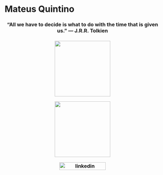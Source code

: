 # Mateus Quintino 


<h3 align="center">
“All we have to decide is what to do with the time that is given us.” 
    ― J.R.R. Tolkien 
  <h3>
  
  

<p align="center">
    
<img height="180em" src="https://github-readme-stats.vercel.app/api?username=Mateus-Kent&show_icons=true&theme=dracula&include_all_commits=true&count_private=true"/>
</p>

<p align="center">
  <img height="180em" src="https://github-readme-stats.vercel.app/api/top-langs/?username=Mateus-Kent&layout=compact&langs_count=16&theme=dracula"/>
</p>
    


<p align="center">
   <a href="https://www.linkedin.com/in/mateusqsantos/" target="blank"><img align="center" src="https://img.shields.io/badge/-Mateus%20Quintino-6633cc?style=flat-square&logo=Linkedin&logoColor=white&link=https://www.linkedin.com/in/diego-schell-fernandes" alt="linkedin" height="25" width="150" /></a>   
</p>
      
      
